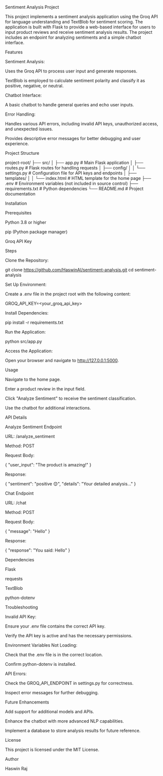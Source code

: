 Sentiment Analysis Project

This project implements a sentiment analysis application using the Groq API for language understanding and TextBlob for sentiment scoring. The application is built with Flask to provide a web-based interface for users to input product reviews and receive sentiment analysis results. The project includes an endpoint for analyzing sentiments and a simple chatbot interface.

Features

Sentiment Analysis:

Uses the Groq API to process user input and generate responses.

TextBlob is employed to calculate sentiment polarity and classify it as positive, negative, or neutral.

Chatbot Interface:

A basic chatbot to handle general queries and echo user inputs.

Error Handling:

Handles various API errors, including invalid API keys, unauthorized access, and unexpected issues.

Provides descriptive error messages for better debugging and user experience.

Project Structure

project-root/
├── src/
│   ├── app.py               # Main Flask application
│   ├── routes.py            # Flask routes for handling requests
│   ├── config/
│   │   └── settings.py      # Configuration file for API keys and endpoints
│   ├── templates/
│   │   └── index.html       # HTML template for the home page
├── .env                     # Environment variables (not included in source control)
├── requirements.txt         # Python dependencies
└── README.md                # Project documentation

Installation

Prerequisites

Python 3.8 or higher

pip (Python package manager)

Groq API Key

Steps

Clone the Repository:

git clone https://github.com/HaswinAI/sentiment-analysis.git
cd sentiment-analysis

Set Up Environment:

Create a .env file in the project root with the following content:

GROQ_API_KEY=<your_groq_api_key>

Install Dependencies:

pip install -r requirements.txt

Run the Application:

python src/app.py

Access the Application:

Open your browser and navigate to http://127.0.0.1:5000.

Usage

Navigate to the home page.

Enter a product review in the input field.

Click "Analyze Sentiment" to receive the sentiment classification.

Use the chatbot for additional interactions.

API Details

Analyze Sentiment Endpoint

URL: /analyze_sentiment

Method: POST

Request Body:

{
  "user_input": "The product is amazing!"
}

Response:

{
  "sentiment": "positive 😊",
  "details": "Your detailed analysis..."
}

Chat Endpoint

URL: /chat

Method: POST

Request Body:

{
  "message": "Hello"
}

Response:

{
  "response": "You said: Hello"
}

Dependencies

Flask

requests

TextBlob

python-dotenv

Troubleshooting

Invalid API Key:

Ensure your .env file contains the correct API key.

Verify the API key is active and has the necessary permissions.

Environment Variables Not Loading:

Check that the .env file is in the correct location.

Confirm python-dotenv is installed.

API Errors:

Check the GROQ_API_ENDPOINT in settings.py for correctness.

Inspect error messages for further debugging.

Future Enhancements

Add support for additional models and APIs.

Enhance the chatbot with more advanced NLP capabilities.

Implement a database to store analysis results for future reference.

License

This project is licensed under the MIT License.

Author

Haswin Raj


